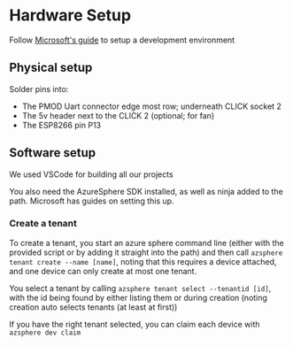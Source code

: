 # Hardware Setup

Follow [Microsoft's guide](https://docs.microsoft.com/en-gb/azure-sphere/install/overview) to setup a development environment

## Physical setup

Solder pins into:
* The PMOD Uart connector edge most row; underneath CLICK socket 2
* The 5v header next to the CLICK 2 (optional; for fan)
* The ESP8266 pin P13

## Software setup

We used VSCode for building all our projects

You also need the AzureSphere SDK installed, as well as ninja added to the path. Microsoft has guides on setting this up.

### Create a tenant

To create a tenant, you start an azure sphere command line (either with the provided script or by adding it straight into the path) and then call `azsphere tenant create --name [name]`, noting that this requires a device attached, and one device can only create at most one tenant.

You select a tenant by calling `azsphere tenant select --tenantid [id]`, with the id being found by either listing them or during creation (noting creation auto selects tenants (at least at first))

If you have the right tenant selected, you can claim each device with `azsphere dev claim`
